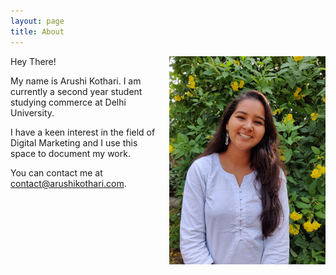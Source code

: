 ```yaml
---
layout: page
title: About
---
```


<img style="width:250px;margin-left:15px;float:right;" src="/assets/images/me.jpg" />

Hey There!

My name is Arushi Kothari. I am currently a second year student studying commerce at Delhi University.

I have a keen interest in the field of Digital Marketing and I use this space to document my work.

You can contact me at contact@arushikothari.com.

<a href="https://www.linkedin.com/in/arushi-kothari-859a9b194/"><i class="fa fa-linkedin w3-hover-opacity" style="padding-left:relative;"></i></a>